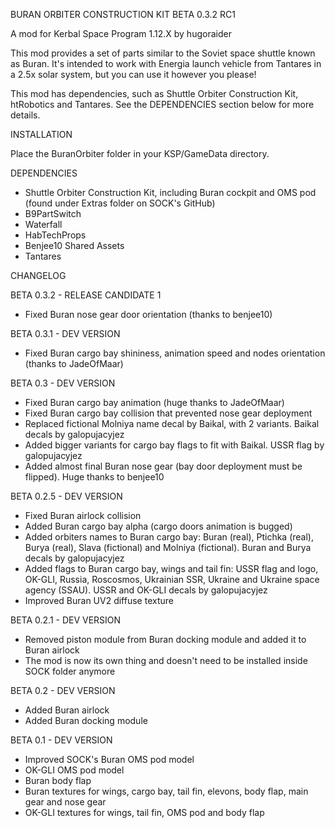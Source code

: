 BURAN ORBITER CONSTRUCTION KIT BETA 0.3.2 RC1

A mod for Kerbal Space Program 1.12.X by hugoraider

This mod provides a set of parts similar to the Soviet space shuttle known as Buran. It's intended to work with Energia launch vehicle from Tantares in a 2.5x solar system, but you can use it however you please!

This mod has dependencies, such as Shuttle Orbiter Construction Kit, htRobotics and Tantares. See the DEPENDENCIES section below for more details.

INSTALLATION

Place the BuranOrbiter folder in your KSP/GameData directory.

DEPENDENCIES
- Shuttle Orbiter Construction Kit, including Buran cockpit and OMS pod (found under Extras folder on SOCK's GitHub)
- B9PartSwitch
- Waterfall
- HabTechProps
- Benjee10 Shared Assets
- Tantares

CHANGELOG

BETA 0.3.2 - RELEASE CANDIDATE 1
- Fixed Buran nose gear door orientation (thanks to benjee10)

BETA 0.3.1 - DEV VERSION
- Fixed Buran cargo bay shininess, animation speed and nodes orientation (thanks to JadeOfMaar)

BETA 0.3 - DEV VERSION
- Fixed Buran cargo bay animation (huge thanks to JadeOfMaar)
- Fixed Buran cargo bay collision that prevented nose gear deployment
- Replaced fictional Molniya name decal by Baikal, with 2 variants. Baikal decals by galopujacyjez
- Added bigger variants for cargo bay flags to fit with Baikal. USSR flag by galopujacyjez
- Added almost final Buran nose gear (bay door deployment must be flipped). Huge thanks to benjee10

BETA 0.2.5 - DEV VERSION
- Fixed Buran airlock collision
- Added Buran cargo bay alpha (cargo doors animation is bugged)
- Added orbiters names to Buran cargo bay: Buran (real), Ptichka (real), Burya (real), Slava (fictional) and Molniya (fictional). Buran and Burya decals by galopujacyjez
- Added flags to Buran cargo bay, wings and tail fin: USSR flag and logo, OK-GLI, Russia, Roscosmos, Ukrainian SSR, Ukraine and Ukraine space agency (SSAU). USSR and OK-GLI decals by galopujacyjez
- Improved Buran UV2 diffuse texture

BETA 0.2.1 - DEV VERSION
- Removed piston module from Buran docking module and added it to Buran airlock
- The mod is now its own thing and doesn't need to be installed inside SOCK folder anymore

BETA 0.2 - DEV VERSION
- Added Buran airlock
- Added Buran docking module

BETA 0.1 - DEV VERSION
- Improved SOCK's Buran OMS pod model
- OK-GLI OMS pod model
- Buran body flap
- Buran textures for wings, cargo bay, tail fin, elevons, body flap, main gear and nose gear
- OK-GLI textures for wings, tail fin, OMS pod and body flap
